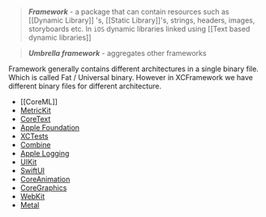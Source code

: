 > ***Framework*** - a package that can contain resources such as [[Dynamic Library]] 's, [[Static Library]]'s, strings, headers, images, storyboards etc. In `iOS` dynamic libraries linked using [[Text based dynamic libraries]]

> ***Umbrella framework*** - aggregates other frameworks

Framework generally contains different architectures in a single binary file. Which is called Fat / Universal binary.
However in XCFramework we have different binary files for different architecture.

- [[CoreML]]
- [MetricKit](MetricKit.md)
- [CoreText](CoreText.md)
- [Apple Foundation](Apple%20Foundation.md)
- [XCTests](XCTests.md)
- [Combine](Combine.md)
- [Apple Logging](Apple%20Logging.md)
- [UIKit](UIKit.md)
- [SwiftUI](SwiftUI.md)
- [CoreAnimation](CoreAnimation.md)
- [CoreGraphics](CoreGraphics.md)
- [WebKit](WebKit.md)
- [Metal](Metal.md)